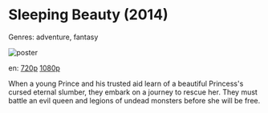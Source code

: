 # Sleeping Beauty (2014)

Genres: adventure, fantasy

![poster](http://image.tmdb.org/t/p/w500/39ekSlNk5dB5E6bKF1rvUXqLDyE.jpg)

en:
  [720p](magnet:?xt=urn:btih:292072AFE9DF2B924C59623B7D3CBF6504E0ADBF&tr=udp://glotorrents.pw:6969/announce&tr=udp://tracker.opentrackr.org:1337/announce&tr=udp://torrent.gresille.org:80/announce&tr=udp://tracker.openbittorrent.com:80&tr=udp://tracker.coppersurfer.tk:6969&tr=udp://tracker.leechers-paradise.org:6969&tr=udp://p4p.arenabg.ch:1337&tr=udp://tracker.internetwarriors.net:1337)
  [1080p](magnet:?xt=urn:btih:B6A89C9B1BFBCD1DF05FD20F5FAF14A7FE4CA88F&tr=udp://glotorrents.pw:6969/announce&tr=udp://tracker.opentrackr.org:1337/announce&tr=udp://torrent.gresille.org:80/announce&tr=udp://tracker.openbittorrent.com:80&tr=udp://tracker.coppersurfer.tk:6969&tr=udp://tracker.leechers-paradise.org:6969&tr=udp://p4p.arenabg.ch:1337&tr=udp://tracker.internetwarriors.net:1337)
  


When a young Prince and his trusted aid learn of a beautiful Princess's cursed eternal slumber, they embark on a journey to rescue her. They must battle an evil queen and legions of undead monsters before she will be free.